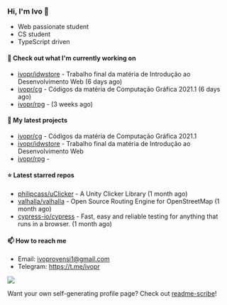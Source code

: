 ### Hi, I'm Ivo 👋

* Web passionate student
* CS student
* TypeScript driven

#### 👷 Check out what I'm currently working on

- [ivopr/idwstore](https://github.com/ivopr/idwstore) - Trabalho final da matéria de Introdução ao Desenvolvimento Web (6 days ago)
- [ivopr/cg](https://github.com/ivopr/cg) - Códigos da matéria de Computação Gráfica 2021.1 (6 days ago)
- [ivopr/rpg](https://github.com/ivopr/rpg) -  (3 weeks ago)

#### 🌱 My latest projects

- [ivopr/cg](https://github.com/ivopr/cg) - Códigos da matéria de Computação Gráfica 2021.1
- [ivopr/idwstore](https://github.com/ivopr/idwstore) - Trabalho final da matéria de Introdução ao Desenvolvimento Web
- [ivopr/rpg](https://github.com/ivopr/rpg) - 

#### ⭐️ Latest starred repos

- [philipcass/uClicker](https://github.com/philipcass/uClicker) - A Unity Clicker Library (1 month ago)
- [valhalla/valhalla](https://github.com/valhalla/valhalla) - Open Source Routing Engine for OpenStreetMap (1 month ago)
- [cypress-io/cypress](https://github.com/cypress-io/cypress) - Fast, easy and reliable testing for anything that runs in a browser. (1 month ago)

#### 📫 How to reach me

- Email: [ivoprovensi1@gmail.com](mailto://ivoprovensi1@gmail.com)
- Telegram: https://t.me/ivopr

![](https://github-readme-stats.vercel.app/api/top-langs/?username=ivopr&layout=compact&theme=react)

Want your own self-generating profile page? Check out [readme-scribe](https://github.com/muesli/readme-scribe)!

